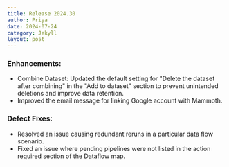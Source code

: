 ```yaml
---
title: Release 2024.30
author: Priya
date: 2024-07-24
category: Jekyll
layout: post
---
```

### Enhancements:
* Combine Dataset: Updated the default setting for "Delete the dataset after combining" in the "Add to dataset" section to prevent unintended deletions and improve data retention.
* Improved the email message for linking Google account with Mammoth.

### Defect Fixes:
* Resolved an issue causing redundant reruns in a particular data flow scenario.
* Fixed an issue where pending pipelines were not listed in the action required section of the Dataflow map.